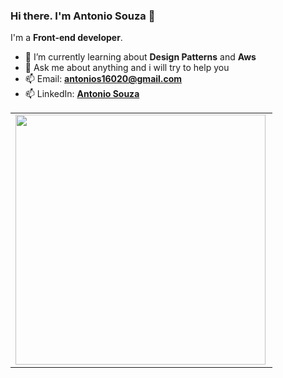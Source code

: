 ### Hi there. I'm Antonio Souza 👋

I'm a **Front-end developer**.

- 🌱 I’m currently learning about **Design Patterns** and **Aws**
- 💬 Ask me about anything and i will try to help you
- 📫 Email: [**antonios16020@gmail.com**](mailto:antonios16020@gmail.com)
- 📫 LinkedIn: [**Antonio Souza**](https://www.linkedin.com/in/antoniogsouza/)

<center>
<table>
    <tr>
        <td><img width="400px" align="left" src="https://github-readme-stats.vercel.app/api/top-langs/?username=Antonio-apt&layout=compact&theme=cobalt" /></td>
    </tr>   
</table>
</center> 

<!--

- 🔭 I’m currently working on Scipopulis

<b>⚡ My most currently used languages ⚡</b>
<div> 
  <a href="https://github.com/Antonio-apt/github-readme-stats">
    <img align="center" src="https://github-readme-stats.vercel.app/api/top-langs/?username=Antonio-apt&hide=jupyter+notebook&layout=compact&theme=dark&hide_title=true&exclude_repo=ChessGame-console" />
  </a>
</div>

**Antonio-apt/Antonio-apt** is a ✨ _special_ ✨ repository because its `README.md` (this file) appears on your GitHub profile.

Here are some ideas to get you started:

- 🔭 I’m currently working on ...
- 🌱 I’m currently learning ...
- 👯 I’m looking to collaborate on ...
- 🤔 I’m looking for help with ...
- 💬 Ask me about ...
- 📫 How to reach me: ...
- 😄 Pronouns: ...
- ⚡ Fun fact: ...
-->
